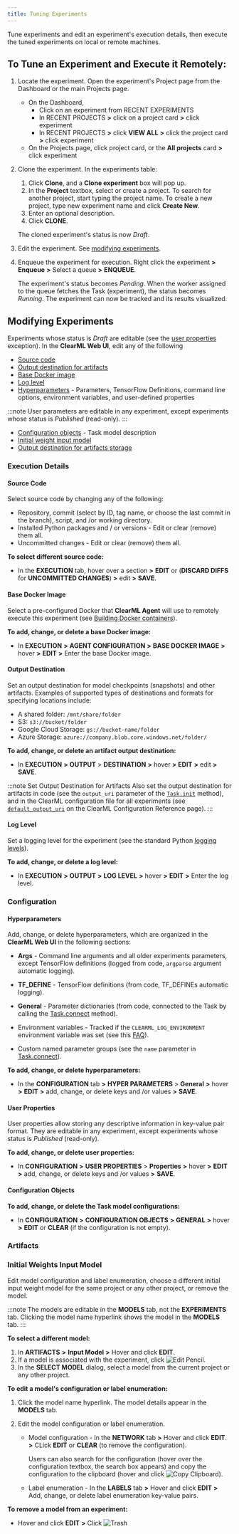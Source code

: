 ```yaml
---
title: Tuning Experiments
---
```


Tune experiments and edit an experiment's execution details, then execute the tuned experiments on local or remote machines.

## To Tune an Experiment and Execute it Remotely:

1. Locate the experiment. Open the experiment's Project page from the Dashboard or the main Projects page.

    * On the Dashboard,
      * Click on an experiment from RECENT EXPERIMENTS
      * In RECENT PROJECTS **>** click on a project card **>** click experiment
      * In RECENT PROJECTS **>** click **VIEW ALL** **>** click the project card **>** click experiment
    * On the Projects page, click project card, or the **All projects** card **>** click experiment

1. Clone the experiment. In the experiments table:

    1. Click **Clone**, and a **Clone experiment** box will pop up.
    1. In the **Project** textbox, select or create a project. To search for another project, start typing the project name.
       To create a new project, type new experiment name and click **Create New**.
    1. Enter an optional description.
    1. Click **CLONE**.

    The cloned experiment's status is now *Draft*.

1. Edit the experiment. See [modifying experiments](#modifying-experiments).

1. Enqueue the experiment for execution. Right click the experiment **>** **Enqueue** **>** Select a queue **>**
   **ENQUEUE**.

    The experiment's status becomes *Pending*. When the worker assigned to the queue fetches the Task (experiment), the
   status becomes *Running*. The experiment can now be tracked and its results visualized.

## Modifying Experiments

Experiments whose status is *Draft* are editable (see the [user properties](#user-properties) exception). In the **ClearML
Web UI**, edit any of the following

* [Source code](#source-code)
* [Output destination for artifacts](#output-destination)
* [Base Docker image](#base-docker-image)
* [Log level](#log-level)
* [Hyperparameters](#hyperparameters) - Parameters, TensorFlow Definitions, command line options, environment variables, and user-defined properties

:::note
User parameters are editable in any experiment, except experiments whose status is *Published* (read-only).
:::

* [Configuration objects](#configuration-objects) - Task model description
* [Initial weight input model](#initial-weights-input-model)
* [Output destination for artifacts storage](#output-destination)

### Execution Details



#### Source Code

Select source code by changing any of the following:

* Repository, commit (select by ID, tag name, or choose the last commit in the branch), script, and /or working directory.
* Installed Python packages and / or versions - Edit or clear (remove) them all.
* Uncommitted changes - Edit or clear (remove) them all.

**To select different source code:**

* In the **EXECUTION** tab, hover over a section **>** **EDIT** or (**DISCARD DIFFS** for **UNCOMMITTED CHANGES**) **>**
  edit **>** **SAVE**.



#### Base Docker Image
Select a pre-configured Docker that **ClearML Agent** will use to remotely execute this experiment (see [Building Docker containers](../clearml_agent.md#exporting-a-task-into-a-standalone-docker-container)).

**To add, change, or delete a base Docker image:**

* In **EXECUTION** **>** **AGENT CONFIGURATION** **>** **BASE DOCKER IMAGE** **>** hover **>** **EDIT** **>**
  Enter the base Docker image.



#### Output Destination

Set an output destination for model checkpoints (snapshots) and other artifacts. Examples of supported types of destinations
and formats for specifying locations include:

* A shared folder: `/mnt/share/folder`
* S3: `s3://bucket/folder`
* Google Cloud Storage: `gs://bucket-name/folder`
* Azure Storage: `azure://company.blob.core.windows.net/folder/`

**To add, change, or delete an artifact output destination:**

* In **EXECUTION** **>** **OUTPUT** > **DESTINATION** **>** hover **>** **EDIT** **>** edit **>** **SAVE**.


:::note Set Output Destination for Artifacts
Also set the output destination for artifacts in code (see the `output_uri` parameter of the
[`Task.init`](../references/sdk/task.md#taskinit)
method), and in the ClearML configuration file 
for all experiments (see [`default_output_uri`](../configs/clearml_conf.md#config_default_output_uri)
on the ClearML Configuration Reference page).
:::

#### Log Level

Set a logging level for the experiment (see the standard Python [logging levels](https://docs.python.org/3/howto/logging.html#logging-levels)).

**To add, change, or delete a log level:**

* In **EXECUTION** **>** **OUTPUT** **>** **LOG LEVEL** **>** hover **>** **EDIT** **>** Enter the log level.

### Configuration



#### Hyperparameters

Add, change, or delete hyperparameters, which are organized in the **ClearML Web UI** in the following sections:

* **Args** - Command line arguments and all older experiments parameters, except TensorFlow definitions (logged from code,
  `argparse` argument automatic logging).

* **TF_DEFINE** - TensorFlow definitions (from code, TF_DEFINEs automatic logging).

* **General** - Parameter dictionaries (from code, connected to the Task by calling the [Task.connect](../references/sdk/task.md#connect)
  method).

* Environment variables - Tracked if the `CLEARML_LOG_ENVIRONMENT` environment variable was set (see this [FAQ](../faq.md#track-env-vars)).

* Custom named parameter groups (see the `name` parameter in [Task.connect](../references/sdk/task.md#connect)).

**To add, change, or delete hyperparameters:**

* In the **CONFIGURATION** tab **>** **HYPER PARAMETERS** > **General** **>** hover **>** **EDIT** **>** add, change,
  or delete keys and /or values **>** **SAVE**.



#### User Properties

User properties allow storing any descriptive information in key-value pair format. They are editable in any experiment,
except experiments whose status is *Published* (read-only).

**To add, change, or delete user properties:**

* In **CONFIGURATION** **>** **USER PROPERTIES** > **Properties** **>** hover **>** **EDIT** **>** add, change, or delete
  keys and /or values **>** **SAVE**.



#### Configuration Objects

**To add, change, or delete the Task model configurations:**

* In **CONFIGURATION** **>** **CONFIGURATION OBJECTS** **>** **GENERAL** **>** hover **>** **EDIT** or **CLEAR** (if the
  configuration is not empty).

### Artifacts

### Initial Weights Input Model

Edit model configuration and label enumeration, choose a different initial input weight model for the same project or any
other project, or remove the model.

:::note
The models are editable in the **MODELS** tab, not the **EXPERIMENTS** tab. Clicking the model name hyperlink shows the
model in the **MODELS** tab.
:::

**To select a different model:**

1. In **ARTIFACTS** **>** **Input Model** **>** Hover and click **EDIT**.
1. If a model is associated with the experiment, click <img src="/docs/latest/icons/ico-edit.svg" alt="Edit Pencil" className="icon size-md" />.
1. In the **SELECT MODEL** dialog, select a model from the current project or any other project.

**To edit a model's configuration or label enumeration:**

1. Click the model name hyperlink. The model details appear in the **MODELS** tab.
1. Edit the model configuration or label enumeration.

    * Model configuration - In the **NETWORK** tab **>** Hover and click **EDIT**. **>** CLick **EDIT** or **CLEAR** (to
      remove the configuration).

       Users can also search for the configuration (hover over the configuration textbox, the search box appears) and copy the
      configuration to the clipboard (hover and click <img src="/docs/latest/icons/ico-clipboard.svg" alt="Copy Clipboard" className="icon size-md" />).

    * Label enumeration - In the **LABELS** tab **>** Hover and click **EDIT** **>** Add, change, or delete label
      enumeration key-value pairs.

**To remove a model from an experiment:**

* Hover and click **EDIT** **>** Click <img src="/docs/latest/icons/ico-trash.svg" alt="Trash" className="icon size-md" />

